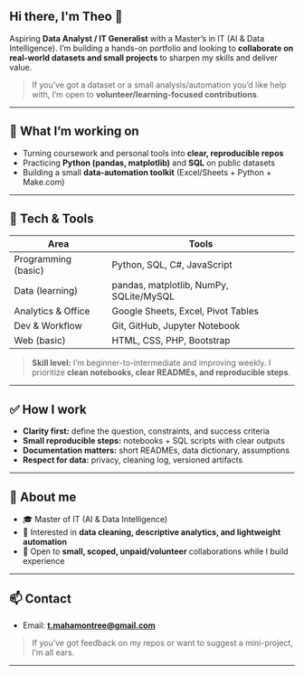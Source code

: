 ## Hi there, I'm Theo 👋

Aspiring **Data Analyst / IT Generalist** with a Master’s in IT (AI & Data Intelligence). I’m building a hands-on portfolio and looking to **collaborate on real-world datasets and small projects** to sharpen my skills and deliver value.

> If you’ve got a dataset or a small analysis/automation you’d like help with, I’m open to **volunteer/learning-focused contributions**.

---

## 🔭 What I’m working on

* Turning coursework and personal tools into **clear, reproducible repos**
* Practicing **Python (pandas, matplotlib)** and **SQL** on public datasets
* Building a small **data-automation toolkit** (Excel/Sheets + Python + Make.com)

---

## 🧰 Tech & Tools

| Area                | Tools                                   |
| ------------------- | --------------------------------------- |
| Programming (basic) | Python, SQL, C#, JavaScript             |
| Data (learning)     | pandas, matplotlib, NumPy, SQLite/MySQL |
| Analytics & Office  | Google Sheets, Excel, Pivot Tables      |
| Dev & Workflow      | Git, GitHub, Jupyter Notebook           |
| Web (basic)         | HTML, CSS, PHP, Bootstrap               |

> **Skill level:** I’m beginner-to-intermediate and improving weekly. I prioritize **clean notebooks, clear READMEs, and reproducible steps**.

---

## ✅ How I work

* **Clarity first:** define the question, constraints, and success criteria
* **Small reproducible steps:** notebooks + SQL scripts with clear outputs
* **Documentation matters:** short READMEs, data dictionary, assumptions
* **Respect for data:** privacy, cleaning log, versioned artifacts

---

## 🌱 About me

* 🎓 Master of IT (AI & Data Intelligence)
* 🔎 Interested in **data cleaning, descriptive analytics, and lightweight automation**
* 🤝 Open to **small, scoped, unpaid/volunteer** collaborations while I build experience

---

## 📫 Contact

* Email: **[t.mahamontree@gmail.com](mailto:t.mahamontree@gmail.com)**


> If you’ve got feedback on my repos or want to suggest a mini-project, I’m all ears.

---

